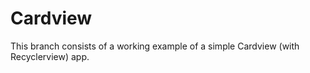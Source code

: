 # Cardview 
This branch consists of a working example of a simple Cardview (with Recyclerview) app.
